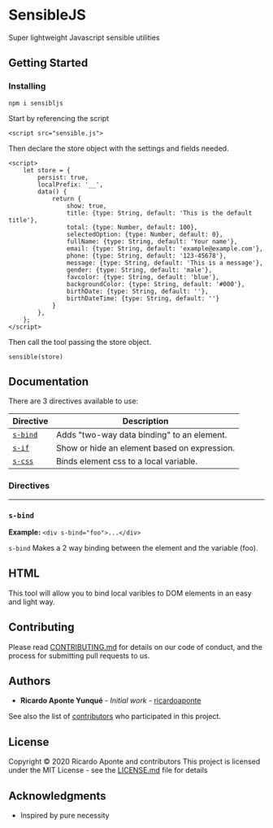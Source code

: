 # SensibleJS

Super lightweight Javascript sensible utilities

## Getting Started



### Installing

```
npm i sensibljs
```
Start by referencing the script

```
<script src="sensible.js">
```
Then declare the store object with the settings and fields needed.
```
<script>
    let store = {
        persist: true,
        localPrefix: '__',
        data() {
            return {
                show: true,
                title: {type: String, default: 'This is the default title'},
                total: {type: Number, default: 100},
                selectedOption: {type: Number, default: 0},
                fullName: {type: String, default: 'Your name'},
                email: {type: String, default: 'example@example.com'},
                phone: {type: String, default: '123-45678'},
                message: {type: String, default: 'This is a message'},
                gender: {type: String, default: 'male'},
                favcolor: {type: String, default: 'blue'},
                backgroundColor: {type: String, default: '#000'},
                birthDate: {type: String, default: ''},
                birthDateTime: {type: String, default: ''}
            }
        },
    };
</script>
```
Then call the tool passing the store object.
```
sensible(store)
```

## Documentation

There are 3 directives available to use:

| Directive | Description |
| --- | --- |
| [`s-bind`](#s-bind) | Adds "two-way data binding" to an element. |
| [`s-if`](#s-if) | Show or hide an element based on expression. |
| [`s-css`](#s-css) | Binds element css to a local variable. |

### Directives

---

### `s-bind`

**Example:** `<div s-bind="foo">...</div>`

`s-bind` Makes a 2 way binding between the element and the variable (foo).

## HTML

This tool will allow you to bind local varibles to DOM elements in an easy and light way.

## Contributing

Please read [CONTRIBUTING.md](https://gist.github.com/PurpleBooth/b24679402957c63ec426) for details on our code of conduct, and the process for submitting pull requests to us.

## Authors

* **Ricardo Aponte Yunqué** - *Initial work* - [ricardoaponte](https://github.com/ricardoaponte)

See also the list of [contributors](https://github.com/ricardoaponte/contributors) who participated in this project.

## License

Copyright © 2020 Ricardo Aponte and contributors
This project is licensed under the MIT License - see the [LICENSE.md](LICENSE.md) file for details

## Acknowledgments

* Inspired by pure necessity

